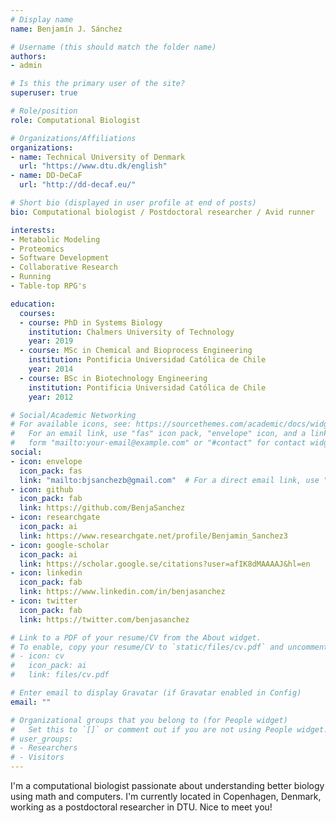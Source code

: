 ```yaml
---
# Display name
name: Benjamín J. Sánchez

# Username (this should match the folder name)
authors:
- admin

# Is this the primary user of the site?
superuser: true

# Role/position
role: Computational Biologist

# Organizations/Affiliations
organizations:
- name: Technical University of Denmark
  url: "https://www.dtu.dk/english"
- name: DD-DeCaF
  url: "http://dd-decaf.eu/"

# Short bio (displayed in user profile at end of posts)
bio: Computational biologist / Postdoctoral researcher / Avid runner

interests:
- Metabolic Modeling
- Proteomics
- Software Development
- Collaborative Research
- Running
- Table-top RPG's

education:
  courses:
  - course: PhD in Systems Biology
    institution: Chalmers University of Technology
    year: 2019
  - course: MSc in Chemical and Bioprocess Engineering
    institution: Pontificia Universidad Católica de Chile
    year: 2014
  - course: BSc in Biotechnology Engineering
    institution: Pontificia Universidad Católica de Chile
    year: 2012

# Social/Academic Networking
# For available icons, see: https://sourcethemes.com/academic/docs/widgets/#icons
#   For an email link, use "fas" icon pack, "envelope" icon, and a link in the
#   form "mailto:your-email@example.com" or "#contact" for contact widget.
social:
- icon: envelope
  icon_pack: fas
  link: "mailto:bjsanchezb@gmail.com"  # For a direct email link, use "mailto:test@example.org"
- icon: github
  icon_pack: fab
  link: https://github.com/BenjaSanchez
- icon: researchgate
  icon_pack: ai
  link: https://www.researchgate.net/profile/Benjamin_Sanchez3
- icon: google-scholar
  icon_pack: ai
  link: https://scholar.google.se/citations?user=afIK8dMAAAAJ&hl=en
- icon: linkedin
  icon_pack: fab
  link: https://www.linkedin.com/in/benjasanchez
- icon: twitter
  icon_pack: fab
  link: https://twitter.com/benjasanchez

# Link to a PDF of your resume/CV from the About widget.
# To enable, copy your resume/CV to `static/files/cv.pdf` and uncomment the lines below.
# - icon: cv
#   icon_pack: ai
#   link: files/cv.pdf

# Enter email to display Gravatar (if Gravatar enabled in Config)
email: ""

# Organizational groups that you belong to (for People widget)
#   Set this to `[]` or comment out if you are not using People widget.
# user_groups:
# - Researchers
# - Visitors
---
```


I'm a computational biologist passionate about understanding better biology using math and computers. I'm currently located in Copenhagen, Denmark, working as a postdoctoral researcher in DTU. Nice to meet you!
